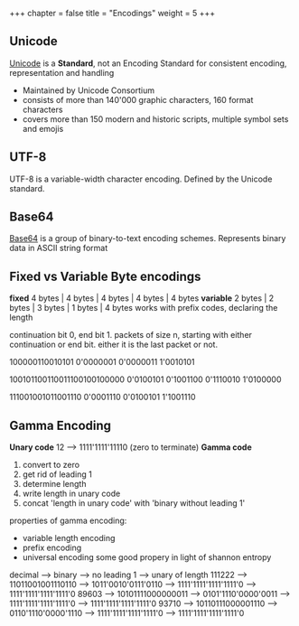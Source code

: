 +++
chapter = false
title = "Encodings"
weight = 5
+++


## Unicode
[Unicode](https://en.wikipedia.org/wiki/Unicode) is a **Standard**, not an Encoding
Standard for consistent encoding, representation and handling

- Maintained by Unicode Consortium
- consists of more than 140'000 graphic characters, 160 format characters
- covers more than 150 modern and historic scripts, multiple symbol sets and emojis

## UTF-8
UTF-8 is a variable-width character encoding. Defined by the Unicode standard.

## Base64
[Base64](https://en.wikipedia.org/wiki/Base64) is a group of binary-to-text
encoding schemes. Represents binary data in ASCII string format

## Fixed vs Variable Byte encodings
**fixed**
4 bytes | 4 bytes | 4 bytes | 4 bytes | 4 bytes 
**variable**
2 bytes | 2 bytes | 3 bytes | 1 bytes | 4 bytes 
works with prefix codes, declaring the length

continuation bit 0, end bit 1. packets of size n, starting with
either continuation or end bit. either it is the last packet or not.

100000110010101
0'0000001 0'0000011 1'0010101

100101100110011100100100000
0'0100101 0'1001100 0'1110010 1'0100000

111001001011001110
0'0001110 0'0100101 1'1001110


## Gamma Encoding
**Unary code**
12 --> 1111'1111'11110 (zero to terminate)
**Gamma code**
1. convert to zero
2. get rid of leading 1
3. determine length
4. write length in unary code
5. concat 'length in unary code' with 'binary without leading 1'

properties of gamma encoding:
- variable length encoding
- prefix encoding
- universal encoding
some good propery in light of shannon entropy

decimal --> binary --> no leading 1 --> unary of length
111222 --> 11011001001110110 --> 1011'0010'0111'0110 --> 1111'1111'1111'1111'0
 --> 1111'1111'1111'1111'0
89603 --> 10101111000000011 --> 0101'1110'0000'0011 --> 1111'1111'1111'1111'0
 --> 1111'1111'1111'1111'0
93710 --> 10110111000001110 --> 0110'1110'0000'1110 --> 1111'1111'1111'1111'0
 --> 1111'1111'1111'1111'0

